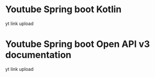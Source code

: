 # Youtube Spring boot Kotlin

yt link upload

# Youtube Spring boot Open API v3 documentation

yt link upload
